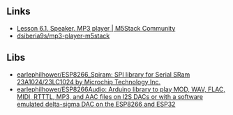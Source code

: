
## Links

- [Lesson 6.1. Speaker. MP3 player | M5Stack Community](http://forum.m5stack.com/topic/143/lesson-6-1-speaker-mp3-player/2)
- [dsiberia9s/mp3-player-m5stack](https://github.com/dsiberia9s/mp3-player-m5stack)

## Libs

- [earlephilhower/ESP8266_Spiram: SPI library for Serial SRam 23A1024/23LC1024 by Microchip Technology Inc.](https://github.com/earlephilhower/ESP8266_Spiram)
- [earlephilhower/ESP8266Audio: Arduino library to play MOD, WAV, FLAC, MIDI, RTTTL, MP3, and AAC files on I2S DACs or with a software emulated delta-sigma DAC on the ESP8266 and ESP32](https://github.com/earlephilhower/ESP8266Audio)

